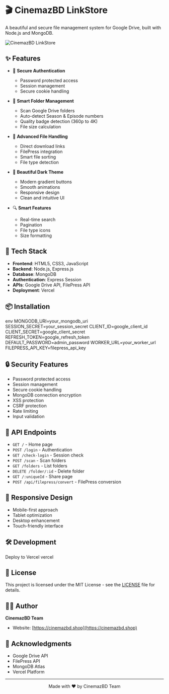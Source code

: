 # 🎬 CinemazBD LinkStore

A beautiful and secure file management system for Google Drive, built with Node.js and MongoDB.

![CinemazBD LinkStore](https://i.ibb.co/placeholder-image.png)

## ✨ Features

- 🔐 **Secure Authentication**
  - Password protected access
  - Session management
  - Secure cookie handling

- 📁 **Smart Folder Management**
  - Scan Google Drive folders
  - Auto-detect Season & Episode numbers
  - Quality badge detection (360p to 4K)
  - File size calculation

- 🎯 **Advanced File Handling**
  - Direct download links
  - FilePress integration
  - Smart file sorting
  - File type detection

- 🎨 **Beautiful Dark Theme**
  - Modern gradient buttons
  - Smooth animations
  - Responsive design
  - Clean and intuitive UI

- 🔍 **Smart Features**
  - Real-time search
  - Pagination
  - File type icons
  - Size formatting

## 🚀 Tech Stack

- **Frontend**: HTML5, CSS3, JavaScript
- **Backend**: Node.js, Express.js
- **Database**: MongoDB
- **Authentication**: Express Session
- **APIs**: Google Drive API, FilePress API
- **Deployment**: Vercel

## 📦 Installation

env
MONGODB_URI=your_mongodb_uri
SESSION_SECRET=your_session_secret
CLIENT_ID=google_client_id
CLIENT_SECRET=google_client_secret
REFRESH_TOKEN=google_refresh_token
DEFAULT_PASSWORD=admin_password
WORKER_URL=your_worker_url
FILEPRESS_API_KEY=filepress_api_key



## 🔒 Security Features

- Password protected access
- Session management
- Secure cookie handling
- MongoDB connection encryption
- XSS protection
- CSRF protection
- Rate limiting
- Input validation

## 🎯 API Endpoints

- `GET /` - Home page
- `POST /login` - Authentication
- `GET /check-login` - Session check
- `POST /scan` - Scan folders
- `GET /folders` - List folders
- `DELETE /folder/:id` - Delete folder
- `GET /:uniqueId` - Share page
- `POST /api/filepress/convert` - FilePress conversion

## 📱 Responsive Design

- Mobile-first approach
- Tablet optimization
- Desktop enhancement
- Touch-friendly interface

## 🛠 Development
Deploy to Vercel
vercel

## 🔑 License

This project is licensed under the MIT License - see the [LICENSE](LICENSE) file for details.

## 👨‍💻 Author

**CinemazBD Team**
- Website: [https://cinemazbd.shop](https://cinemazbd.shop)

## 🙏 Acknowledgments

- Google Drive API
- FilePress API
- MongoDB Atlas
- Vercel Platform

---

<p align="center">Made with ❤️ by CinemazBD Team</p>


